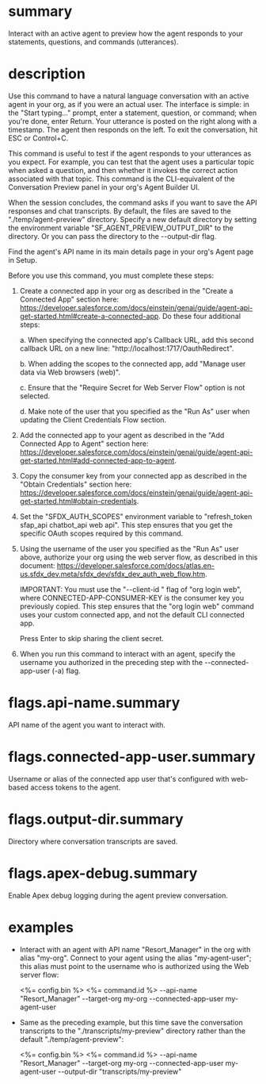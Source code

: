 # summary

Interact with an active agent to preview how the agent responds to your statements, questions, and commands (utterances).

# description

Use this command to have a natural language conversation with an active agent in your org, as if you were an actual user. The interface is simple: in the "Start typing..." prompt, enter a statement, question, or command; when you're done, enter Return. Your utterance is posted on the right along with a timestamp. The agent then responds on the left. To exit the conversation, hit ESC or Control+C.

This command is useful to test if the agent responds to your utterances as you expect. For example, you can test that the agent uses a particular topic when asked a question, and then whether it invokes the correct action associated with that topic. This command is the CLI-equivalent of the Conversation Preview panel in your org's Agent Builder UI.

When the session concludes, the command asks if you want to save the API responses and chat transcripts. By default, the files are saved to the "./temp/agent-preview" directory. Specify a new default directory by setting the environment variable "SF_AGENT_PREVIEW_OUTPUT_DIR" to the directory. Or you can pass the directory to the --output-dir flag.

Find the agent's API name in its main details page in your org's Agent page in Setup.

Before you use this command, you must complete these steps:

1. Create a connected app in your org as described in the "Create a Connected App" section here: https://developer.salesforce.com/docs/einstein/genai/guide/agent-api-get-started.html#create-a-connected-app. Do these four additional steps:

   a. When specifying the connected app's Callback URL, add this second callback URL on a new line: "http://localhost:1717/OauthRedirect".

   b. When adding the scopes to the connected app, add "Manage user data via Web browsers (web)".

   c. Ensure that the "Require Secret for Web Server Flow" option is not selected.

   d. Make note of the user that you specified as the "Run As" user when updating the Client Credentials Flow section.

2. Add the connected app to your agent as described in the "Add Connected App to Agent" section here: https://developer.salesforce.com/docs/einstein/genai/guide/agent-api-get-started.html#add-connected-app-to-agent.

3. Copy the consumer key from your connected app as described in the "Obtain Credentials" section here: https://developer.salesforce.com/docs/einstein/genai/guide/agent-api-get-started.html#obtain-credentials.

4. Set the "SFDX_AUTH_SCOPES" environment variable to "refresh_token sfap_api chatbot_api web api". This step ensures that you get the specific OAuth scopes required by this command.

5. Using the username of the user you specified as the "Run As" user above, authorize your org using the web server flow, as described in this document: https://developer.salesforce.com/docs/atlas.en-us.sfdx_dev.meta/sfdx_dev/sfdx_dev_auth_web_flow.htm.

   IMPORTANT: You must use the "--client-id <CONNECTED-APP-CONSUMER-KEY>" flag of "org login web", where CONNECTED-APP-CONSUMER-KEY is the consumer key you previously copied. This step ensures that the "org login web" command uses your custom connected app, and not the default CLI connected app.

   Press Enter to skip sharing the client secret.

6. When you run this command to interact with an agent, specify the username you authorized in the preceding step with the --connected-app-user (-a) flag.

# flags.api-name.summary

API name of the agent you want to interact with.

# flags.connected-app-user.summary

Username or alias of the connected app user that's configured with web-based access tokens to the agent.

# flags.output-dir.summary

Directory where conversation transcripts are saved.

# flags.apex-debug.summary

Enable Apex debug logging during the agent preview conversation.

# examples

- Interact with an agent with API name "Resort_Manager" in the org with alias "my-org". Connect to your agent using the alias "my-agent-user"; this alias must point to the username who is authorized using the Web server flow:

  <%= config.bin %> <%= command.id %> --api-name "Resort_Manager" --target-org my-org --connected-app-user my-agent-user

- Same as the preceding example, but this time save the conversation transcripts to the "./transcripts/my-preview" directory rather than the default "./temp/agent-preview":

  <%= config.bin %> <%= command.id %> --api-name "Resort_Manager" --target-org my-org --connected-app-user my-agent-user --output-dir "transcripts/my-preview"

